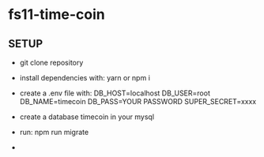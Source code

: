 # fs11-time-coin

## SETUP

- git clone repository
- install dependencies with: yarn or npm i
- create a .env file with:
  DB_HOST=localhost
  DB_USER=root
  DB_NAME=timecoin
  DB_PASS=YOUR PASSWORD
  SUPER_SECRET=xxxx

- create a database timecoin in your mysql
- run: npm run migrate
-
